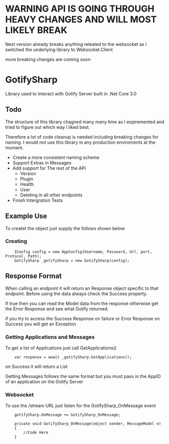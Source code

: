 # WARNING API IS GOING THROUGH HEAVY CHANGES AND WILL MOST LIKELY BREAK

Next version already breaks anything releated to the websocket as I switched the underlying library to Websocket.Client

more breaking changes are coming soon

# GotifySharp

Library used to interact with Gotify Server built in .Net Core 3.0

## Todo
The structure of this library chagned many many time as I expiremented and tried to figure out which way I liked best.

Therefore a lot of code cleanup is needed including breaking changes for naming. I would not use this library in any production enviroments at the moment.

* Create a more consistent naming scheme
* Support Extras in Messages
* Add support for The rest of the APi
  * Version
  * Plugin
  * Health
  * User
  * Deleting in all other endpoints
* Finish Intergration Tests

## Example Use

To createt the object just supply the follows shown below 

### Creating

```CSharp
    IConfig config = new AppConfig(Username, Password, Url, port, Protocol, Path);
    GotifySharp _gotifySharp = new GotifySharp(config);
```

## Response Format

When calling an endpoint it will return an Response object specific to that endpoint. 
Before using the data always check the Success property.

If true then you can read the Model data from the response otherwise get the Error Response and see what Gotify returned.

if you try to access the Success Response on failure or Error Response on Success you will get an Exception

### Getting Applications and Messages

To get a list of Applications just call GetApplications()

```CSharp
    var response = await _gotifySharp.GetApplications();
```

on Success it will return a List<ApplicationModels>

Getting Messages follows the same format but you must pass in the AppID of an application on the Gotify Server

### Websocket

To use the /stream URL just listen for the GotifySharp_OnMessage event

```CSharp
    gotifySharp.OnMessage += GotifySharp_OnMessage;

    private void GotifySharp_OnMessage(object sender, MessageModel e)
    {
        //Code Here
    }
```
